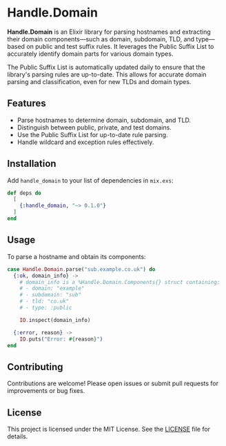 # Handle.Domain

**Handle.Domain** is an Elixir library for parsing hostnames and extracting
their domain components—such as domain, subdomain, TLD, and type—based on
public and test suffix rules. It leverages the Public Suffix List to accurately
identify domain parts for various domain types.

The Public Suffix List is automatically updated daily to ensure that the
library's parsing rules are up-to-date. This allows for accurate domain
parsing and classification, even for new TLDs and domain types.

## Features

- Parse hostnames to determine domain, subdomain, and TLD.
- Distinguish between public, private, and test domains.
- Use the Public Suffix List for up-to-date rule parsing.
- Handle wildcard and exception rules effectively.

## Installation

Add `handle_domain` to your list of dependencies in `mix.exs`:

```elixir
def deps do
  [
    {:handle_domain, "~> 0.1.0"}
  ]
end
```

## Usage

To parse a hostname and obtain its components:

```elixir
case Handle.Domain.parse("sub.example.co.uk") do
  {:ok, domain_info} ->
    # domain_info is a %Handle.Domain.Components{} struct containing:
    # - domain: "example"
    # - subdomain: "sub"
    # - tld: "co.uk"
    # - type: :public

    IO.inspect(domain_info)

  {:error, reason} ->
    IO.puts("Error: #{reason}")
end
```

## Contributing

Contributions are welcome! Please open issues or submit pull requests for
improvements or bug fixes.

## License

This project is licensed under the MIT License. See the [LICENSE](LICENSE) file
for details.
